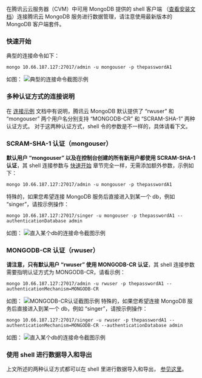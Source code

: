 
在腾讯云云服务器（CVM）中可用 MongoDB 提供的 shell 客户端 （[查看安装文档](https://docs.mongodb.com/manual/tutorial/install-mongodb-on-linux/)）连接腾讯云 MongoDB 服务进行数据管理，请注意使用最新版本的 MongoDB 客户端套件。

### 快速开始
典型的连接命令如下：
```
mongo 10.66.187.127:27017/admin -u mongouser -p thepasswordA1
```
如图：
![典型的连接命令截图示例](https://mc.qcloudimg.com/static/img/ce6b26f8cd6b1cc2981bc0cd44f9d09d/shell_default.png)

### 多种认证方式的连接说明
在 [连接示例](https://cloud.tencent.com/doc/product/240/3563) 文档中有说明，腾讯云 MongoDB 默认提供了 “rwuser” 和 “mongouser” 两个用户名分别支持 “MONGODB-CR” 和 “SCRAM-SHA-1” 两种认证方式。
对于这两种认证方式，shell 令的参数是不一样的，具体请看下文。

### SCRAM-SHA-1 认证（mongouser）
**默认用户 “mongouser” 以及在控制台创建的所有新用户都使用 SCRAM-SHA-1 认证**，其 shell 连接参数与 [快速开始](#.E5.BF.AB.E9.80.9F.E5.BC.80.E5.A7.8B) 章节完全一样，无需添加额外参数，示例如下：
```
mongo 10.66.187.127:27017/admin -u mongouser -p thepasswordA1
```
特殊的，如果您希望连接 MongoDB 服务后直接进入到某一个 db，例如 “singer”，请按示例操作：
```
mongo 10.66.187.127:27017/singer -u mongouser -p thepasswordA1 --authenticationDatabase admin
```
如图：
![直入某个db的连接命令截图示例](https://mc.qcloudimg.com/static/img/c30cc3e6e2db6c8bd3cce2e327ce63db/sha1_sonedb.png)

### MONGODB-CR 认证（rwuser）
**请注意，只有默认用户 “rwuser” 使用 MONGODB-CR 认证**，其 shell 连接参数需要指明认证方式为 MONGODB-CR，请看示例：
```
mongo 10.66.187.127:27017/admin -u rwuser -p thepasswordA1 --authenticationMechanism=MONGODB-CR
```
如图：
![MONGODB-CR认证截图示例](https://mc.qcloudimg.com/static/img/ff200b49c3fa5c70812027dd89e3ebc3/cr_default.png)
特殊的，如果您希望连接 MongoDB 服务后直接进入到某一个 db，例如 “singer”，请按示例操作：
```
mongo 10.66.187.127:27017/singer -u rwuser -p thepasswordA1 --authenticationMechanism=MONGODB-CR --authenticationDatabase admin
```
如图：
![直入某个db的连接命令截图示例](https://mc.qcloudimg.com/static/img/d31bfa612a295fd070ea5dd09c7ce6a3/cr_somedb.png)

### 使用 shell 进行数据导入和导出
上文所述的两种认证方式都可以在 shell 里进行数据导入和导出， [参见这里](https://cloud.tencent.com/doc/product/240/5321)。
